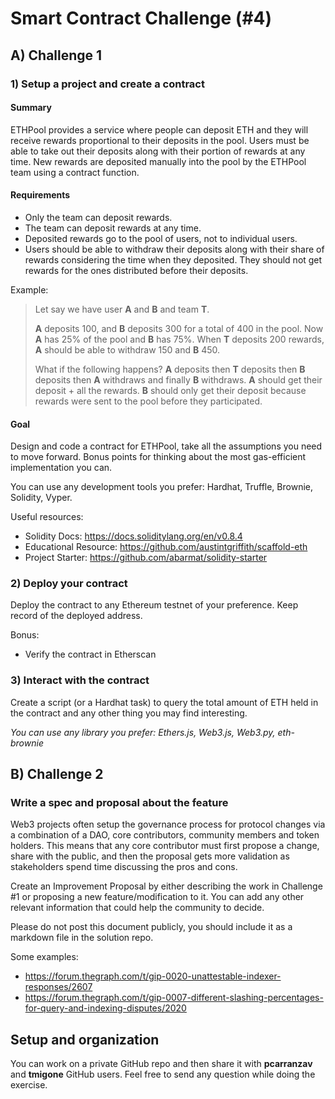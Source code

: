 # Smart Contract Challenge (#4)

## A) Challenge 1

### 1) Setup a project and create a contract

#### Summary

ETHPool provides a service where people can deposit ETH and they will receive rewards proportional to their deposits in the pool. Users must be able to take out their deposits along with their portion of rewards at any time. New rewards are deposited manually into the pool by the ETHPool team using a contract function.

#### Requirements

- Only the team can deposit rewards.
- The team can deposit rewards at any time.
- Deposited rewards go to the pool of users, not to individual users.
- Users should be able to withdraw their deposits along with their share of rewards considering the time when they deposited. They should not get rewards for the ones distributed before their deposits.

Example:

> Let say we have user **A** and **B** and team **T**.
>
> **A** deposits 100, and **B** deposits 300 for a total of 400 in the pool. Now **A** has 25% of the pool and **B** has 75%. When **T** deposits 200 rewards, **A** should be able to withdraw 150 and **B** 450.
>
> What if the following happens? **A** deposits then **T** deposits then **B** deposits then **A** withdraws and finally **B** withdraws.
> **A** should get their deposit + all the rewards.
> **B** should only get their deposit because rewards were sent to the pool before they participated.

#### Goal

Design and code a contract for ETHPool, take all the assumptions you need to move forward. Bonus points for thinking about the most gas-efficient implementation you can.

You can use any development tools you prefer: Hardhat, Truffle, Brownie, Solidity, Vyper.

Useful resources:

- Solidity Docs: https://docs.soliditylang.org/en/v0.8.4
- Educational Resource: https://github.com/austintgriffith/scaffold-eth
- Project Starter: https://github.com/abarmat/solidity-starter

### 2) Deploy your contract

Deploy the contract to any Ethereum testnet of your preference. Keep record of the deployed address.

Bonus:

- Verify the contract in Etherscan

### 3) Interact with the contract

Create a script (or a Hardhat task) to query the total amount of ETH held in the contract and any other thing you may find interesting.

_You can use any library you prefer: Ethers.js, Web3.js, Web3.py, eth-brownie_

## B) Challenge 2

### Write a spec and proposal about the feature

Web3 projects often setup the governance process for protocol changes via a combination of a DAO, core contributors, community members and token holders. This means that any core contributor must first propose a change, share with the public, and then the proposal gets more validation as stakeholders spend time discussing the pros and cons.

Create an Improvement Proposal by either describing the work in Challenge #1 or proposing a new feature/modification to it. You can add any other relevant information that could help the community to decide.

Please do not post this document publicly, you should include it as a markdown file in the solution repo.

Some examples:

- https://forum.thegraph.com/t/gip-0020-unattestable-indexer-responses/2607
- https://forum.thegraph.com/t/gip-0007-different-slashing-percentages-for-query-and-indexing-disputes/2020

## Setup and organization

You can work on a private GitHub repo and then share it with **pcarranzav**  and **tmigone** GitHub users.
Feel free to send any question while doing the exercise.
